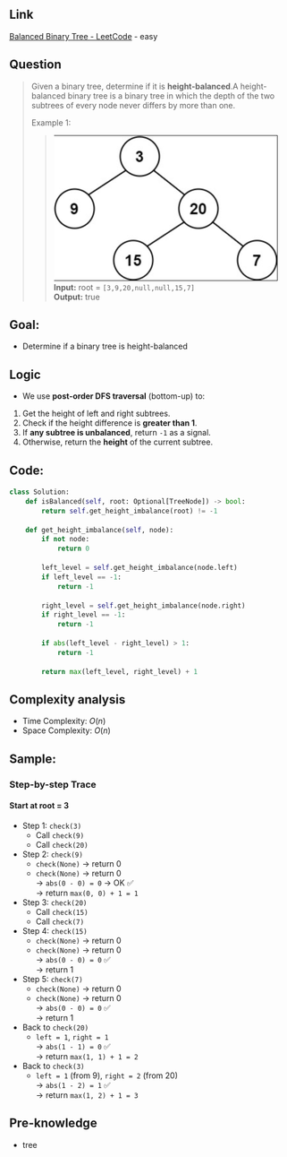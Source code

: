 ## Link
[Balanced Binary Tree - LeetCode](https://leetcode.com/problems/balanced-binary-tree/description/) - easy
## Question
> Given a binary tree, determine if it is **height-balanced**.A height-balanced binary tree is a binary tree in which the depth of the two subtrees of every node never differs by more than one.<br>
>
> Example 1:
>> <img src="pic/pic_110.Balanced_Binary_Tree.png" width="400"/><br>
>> **Input:** root = `[3,9,20,null,null,15,7]`<br>
>> **Output:** true

## Goal:
- Determine if a binary tree is height-balanced
## Logic
- We use **post-order DFS traversal** (bottom-up) to:
1. Get the height of left and right subtrees.
2. Check if the height difference is **greater than 1**.
3. If **any subtree is unbalanced**, return `-1` as a signal.
4. Otherwise, return the **height** of the current subtree.
## Code:
```python
class Solution:
    def isBalanced(self, root: Optional[TreeNode]) -> bool:
        return self.get_height_imbalance(root) != -1
        
    def get_height_imbalance(self, node):
        if not node:
            return 0
        
        left_level = self.get_height_imbalance(node.left)
        if left_level == -1:
            return -1

        right_level = self.get_height_imbalance(node.right)
        if right_level == -1:
            return -1

        if abs(left_level - right_level) > 1:
            return -1
        
        return max(left_level, right_level) + 1
```

## Complexity analysis
- Time Complexity: $O(n)$ 
- Space Complexity: $O(n)$
## Sample: 
### Step-by-step Trace
#### Start at root = 3
- Step 1: `check(3)`
	- Call `check(9)`
	- Call `check(20)`
- Step 2: `check(9)`
	- `check(None)` → return 0
	- `check(None)` → return 0  
	    → `abs(0 - 0) = 0` → OK ✅  
	    → return `max(0, 0) + 1 = 1`
- Step 3: `check(20)`
	- Call `check(15)`
	- Call `check(7)`
- Step 4: `check(15)`
	- `check(None)` → return 0
	- `check(None)` → return 0  
	    → `abs(0 - 0) = 0` ✅  
	    → return 1
- Step 5: `check(7)`
	- `check(None)` → return 0
	- `check(None)` → return 0  
	    → `abs(0 - 0) = 0` ✅  
	    → return 1
- Back to `check(20)`
	- `left = 1`, `right = 1`  
	    → `abs(1 - 1) = 0` ✅  
	    → return `max(1, 1) + 1 = 2`
- Back to `check(3)`
	- `left = 1` (from 9), `right = 2` (from 20)  
	    → `abs(1 - 2) = 1` ✅  
	    → return `max(1, 2) + 1 = 3`

## Pre-knowledge
- tree
